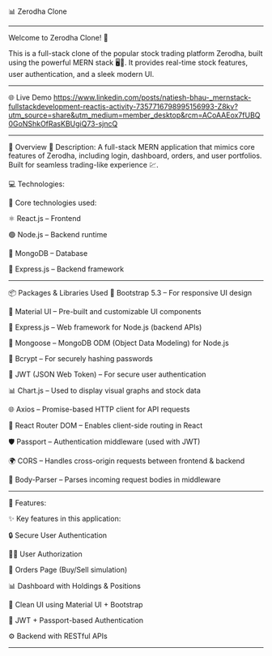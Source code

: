 📊 Zerodha Clone
____________________

Welcome to Zerodha Clone! 🚀

This is a full-stack clone of the popular stock trading platform Zerodha, built using the powerful MERN stack 🖥️💾. It provides real-time stock features, user authentication, and a sleek modern UI.
________________________________________________________________________________________________________________________________________________________________________________________________________

🌐 Live Demo
https://www.linkedin.com/posts/natiesh-bhau-_mernstack-fullstackdevelopment-reactjs-activity-7357716798995156993-Z8kv?utm_source=share&utm_medium=member_desktop&rcm=ACoAAEox7fUBQ0GoNShkOfRasKBUgiQ73-sjncQ

________________________________________________________________________________________________________________________________________________________________________________________________________
🌟 Overview
📃 Description:
A full-stack MERN application that mimics core features of Zerodha, including login, dashboard, orders, and user portfolios. Built for seamless trading-like experience 💹.

💻 Technologies:

🧰 Core technologies used:

⚛️ React.js – Frontend

🟢 Node.js – Backend runtime

🍃 MongoDB – Database

🔧 Express.js – Backend framework
__________________________________________________________________________________________________________________________________________________________________________________________________

📦 Packages & Libraries Used
🎨 Bootstrap 5.3 – For responsive UI design

🧱 Material UI – Pre-built and customizable UI components

🚂 Express.js – Web framework for Node.js (backend APIs)

🍃 Mongoose – MongoDB ODM (Object Data Modeling) for Node.js

🧂 Bcrypt – For securely hashing passwords

🔐 JWT (JSON Web Token) – For secure user authentication

📊 Chart.js – Used to display visual graphs and stock data

🌐 Axios – Promise-based HTTP client for API requests

🧭 React Router DOM – Enables client-side routing in React

🛡️ Passport – Authentication middleware (used with JWT)

🌍 CORS – Handles cross-origin requests between frontend & backend

🧾 Body-Parser – Parses incoming request bodies in middleware
________________________________________________________________________________________________________________________________________________________________________________________________________
🎯 Features:

✨ Key features in this application:

🔒 Secure User Authentication

🧑‍💻 User Authorization

📁 Orders Page (Buy/Sell simulation)

📊 Dashboard with Holdings & Positions

💅 Clean UI using Material UI + Bootstrap

🔐 JWT + Passport-based Authentication

⚙️ Backend with RESTful APIs

________________________________________________________________________________________________________________________________________________________________________________________________________________
